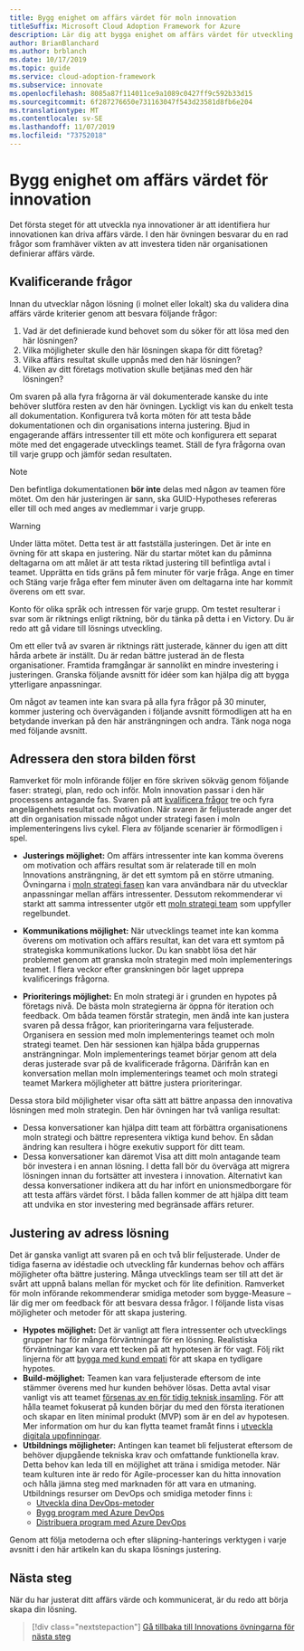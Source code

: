 ```yaml
---
title: Bygg enighet om affärs värdet för moln innovation
titleSuffix: Microsoft Cloud Adoption Framework for Azure
description: Lär dig att bygga enighet om affärs värdet för utveckling av molnet.
author: BrianBlanchard
ms.author: brblanch
ms.date: 10/17/2019
ms.topic: guide
ms.service: cloud-adoption-framework
ms.subservice: innovate
ms.openlocfilehash: 8085a87f114011ce9a1089c0427ff9c592b33d15
ms.sourcegitcommit: 6f287276650e731163047f543d23581d8fb6e204
ms.translationtype: MT
ms.contentlocale: sv-SE
ms.lasthandoff: 11/07/2019
ms.locfileid: "73752018"
---
```

# <a name="build-consensus-on-the-business-value-of-innovation"></a>Bygg enighet om affärs värdet för innovation

Det första steget för att utveckla nya innovationer är att identifiera hur innovationen kan driva affärs värde. I den här övningen besvarar du en rad frågor som framhäver vikten av att investera tiden när organisationen definierar affärs värde.

## <a name="qualifying-questions"></a>Kvalificerande frågor

Innan du utvecklar någon lösning (i molnet eller lokalt) ska du validera dina affärs värde kriterier genom att besvara följande frågor:

1. Vad är det definierade kund behovet som du söker för att lösa med den här lösningen?
1. Vilka möjligheter skulle den här lösningen skapa för ditt företag?
1. Vilka affärs resultat skulle uppnås med den här lösningen?
1. Vilken av ditt företags motivation skulle betjänas med den här lösningen?

Om svaren på alla fyra frågorna är väl dokumenterade kanske du inte behöver slutföra resten av den här övningen. Lyckligt vis kan du enkelt testa all dokumentation. Konfigurera två korta möten för att testa både dokumentationen och din organisations interna justering. Bjud in engagerande affärs intressenter till ett möte och konfigurera ett separat möte med det engagerade utvecklings teamet. Ställ de fyra frågorna ovan till varje grupp och jämför sedan resultaten.

> [!NOTE]
> Den befintliga dokumentationen **bör inte** delas med någon av teamen före mötet. Om den här justeringen är sann, ska GUID-Hypotheses refereras eller till och med anges av medlemmar i varje grupp.

<!-- -->

> [!WARNING]
> Under lätta mötet. Detta test är att fastställa justeringen. Det är inte en övning för att skapa en justering. När du startar mötet kan du påminna deltagarna om att målet är att testa riktad justering till befintliga avtal i teamet. Upprätta en tids gräns på fem minuter för varje fråga. Ange en timer och Stäng varje fråga efter fem minuter även om deltagarna inte har kommit överens om ett svar.

Konto för olika språk och intressen för varje grupp. Om testet resulterar i svar som är riktnings enligt riktning, bör du tänka på detta i en Victory. Du är redo att gå vidare till lösnings utveckling.

Om ett eller två av svaren är riktnings rätt justerade, känner du igen att ditt hårda arbete är inställt. Du är redan bättre justerad än de flesta organisationer. Framtida framgångar är sannolikt en mindre investering i justeringen. Granska följande avsnitt för idéer som kan hjälpa dig att bygga ytterligare anpassningar.

Om något av teamen inte kan svara på alla fyra frågor på 30 minuter, kommer justering och överväganden i följande avsnitt förmodligen att ha en betydande inverkan på den här ansträngningen och andra. Tänk noga noga med följande avsnitt.

## <a name="address-the-big-picture-first"></a>Adressera den stora bilden först

Ramverket för moln införande följer en före skriven sökväg genom följande faser: strategi, plan, redo och inför. Moln innovation passar i den här processens antagande fas. Svaren på att [kvalificera frågor](#qualifying-questions) tre och fyra angelägenhets resultat och motivation. När svaren är feljusterade anger det att din organisation missade något under strategi fasen i moln implementeringens livs cykel. Flera av följande scenarier är förmodligen i spel.

- **Justerings möjlighet:** Om affärs intressenter inte kan komma överens om motivation och affärs resultat som är relaterade till en moln Innovations ansträngning, är det ett symtom på en större utmaning. Övningarna i [moln strategi fasen](../strategy/index.md) kan vara användbara när du utvecklar anpassningar mellan affärs intressenter. Dessutom rekommenderar vi starkt att samma intressenter utgör ett [moln strategi team](../organize/cloud-strategy.md) som uppfyller regelbundet.

- **Kommunikations möjlighet:** När utvecklings teamet inte kan komma överens om motivation och affärs resultat, kan det vara ett symtom på strategiska kommunikations luckor. Du kan snabbt lösa det här problemet genom att granska moln strategin med moln implementerings teamet. I flera veckor efter granskningen bör laget upprepa kvalificerings frågorna.

- **Prioriterings möjlighet:** En moln strategi är i grunden en hypotes på företags nivå. De bästa moln strategierna är öppna för iteration och feedback. Om båda teamen förstår strategin, men ändå inte kan justera svaren på dessa frågor, kan prioriteringarna vara feljusterade. Organisera en session med moln implementerings teamet och moln strategi teamet. Den här sessionen kan hjälpa båda gruppernas ansträngningar. Moln implementerings teamet börjar genom att dela deras justerade svar på de kvalificerade frågorna. Därifrån kan en konversation mellan moln implementerings teamet och moln strategi teamet Markera möjligheter att bättre justera prioriteringar.

Dessa stora bild möjligheter visar ofta sätt att bättre anpassa den innovativa lösningen med moln strategin. Den här övningen har två vanliga resultat:

- Dessa konversationer kan hjälpa ditt team att förbättra organisationens moln strategi och bättre representera viktiga kund behov. En sådan ändring kan resultera i högre exekutiv support för ditt team.
- Dessa konversationer kan däremot Visa att ditt moln antagande team bör investera i en annan lösning. I detta fall bör du överväga att migrera lösningen innan du fortsätter att investera i innovation. Alternativt kan dessa konversationer indikera att du har infört en unionsmedborgare för att testa affärs värdet först. I båda fallen kommer de att hjälpa ditt team att undvika en stor investering med begränsade affärs returer.

## <a name="address-solution-alignment"></a>Justering av adress lösning

Det är ganska vanligt att svaren på en och två blir feljusterade. Under de tidiga faserna av idéstadie och utveckling får kundernas behov och affärs möjligheter ofta bättre justering. Många utvecklings team ser till att det är svårt att uppnå balans mellan för mycket och för lite definition. Ramverket för moln införande rekommenderar smidiga metoder som bygge-Measure – lär dig mer om feedback för att besvara dessa frågor. I följande lista visas möjligheter och metoder för att skapa justering.

- **Hypotes möjlighet:** Det är vanligt att flera intressenter och utvecklings grupper har för många förväntningar för en lösning. Realistiska förväntningar kan vara ett tecken på att hypotesen är för vagt. Följ rikt linjerna för att [bygga med kund empati](./considerations/build.md) för att skapa en tydligare hypotes.
- **Build-möjlighet:** Teamen kan vara feljusterade eftersom de inte stämmer överens med hur kunden behöver lösas. Detta avtal visar vanligt vis att teamet [försenas av en för tidig teknisk insamling](./considerations/build.md#reduce-complexity-and-delay-technical-spikes). För att hålla teamet fokuserat på kunden börjar du med den första iterationen och skapar en liten minimal produkt (MVP) som är en del av hypotesen. Mer information om hur du kan flytta teamet framåt finns i [utveckla digitala uppfinningar](./considerations/invention.md).
- **Utbildnings möjligheter:** Antingen kan teamet bli feljusterat eftersom de behöver djupgående tekniska krav och omfattande funktionella krav. Detta behov kan leda till en möjlighet att träna i smidiga metoder. När team kulturen inte är redo för Agile-processer kan du hitta innovation och hålla jämna steg med marknaden för att vara en utmaning.  Utbildnings resurser om DevOps och smidiga metoder finns i:
  - [Utveckla dina DevOps-metoder](https://docs.microsoft.com/learn/paths/evolve-your-devops-practices)
  - [Bygg program med Azure DevOps](https://docs.microsoft.com/learn/paths/build-applications-with-azure-devops)
  - [Distribuera program med Azure DevOps](https://docs.microsoft.com/learn/paths/deploy-applications-with-azure-devops)

Genom att följa metoderna och efter släpning-hanterings verktygen i varje avsnitt i den här artikeln kan du skapa lösnings justering.

## <a name="next-steps"></a>Nästa steg

När du har justerat ditt affärs värde och kommunicerat, är du redo att börja skapa din lösning.

> [!div class="nextstepaction"]
> [Gå tillbaka till Innovations övningarna för nästa steg](./index.md)
